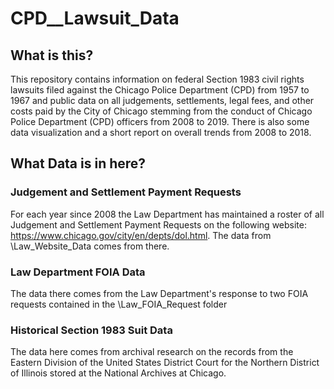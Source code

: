 # CPD__Lawsuit_Data
## What is this?
This repository contains information on federal Section 1983 civil rights lawsuits filed against the Chicago Police Department (CPD) from 1957 to 1967 and public data on all judgements, settlements, legal fees, and other costs paid by the City of Chicago stemming from the conduct of Chicago Police Department (CPD) officers from 2008 to 2019. There is also some data visualization and a short report on overall trends from 2008 to 2018.
## What Data is in here?
### Judgement and Settlement Payment Requests
For each year since 2008 the Law Department has maintained a roster of all Judgement and Settlement Payment Requests on the following website: https://www.chicago.gov/city/en/depts/dol.html. The data from \Law_Website_Data comes from there.
### Law Department FOIA Data
The data there comes from the Law Department's response to two FOIA requests contained in the \Law_FOIA_Request folder
### Historical Section 1983 Suit Data
The data here comes from archival research on the records from the Eastern Division of the United States District Court for the Northern District of Illinois stored at the National Archives at Chicago.
